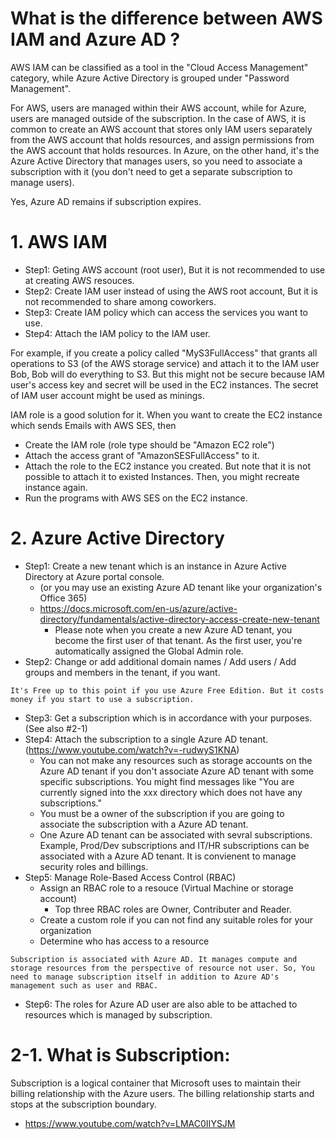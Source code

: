 # What is the difference between AWS IAM and Azure AD ?

 AWS IAM can be classified as a tool in the "Cloud Access Management" category, while Azure Active Directory is grouped under "Password Management".
 
 For AWS, users are managed within their AWS account, while for Azure, users are managed outside of the subscription. In the case of AWS, it is common to create an AWS account that stores only IAM users separately from the AWS account that holds resources, and assign permissions from the AWS account that holds resources. In Azure, on the other hand, it's the Azure Active Directory that manages users, so you need to associate a subscription with it (you don't need to get a separate subscription to manage users). 
 
 Yes, Azure AD remains if subscription expires.

# 1. AWS IAM
- Step1: Geting AWS account (root user), But it is not recommended to use at creating AWS resouces.
- Step2: Create IAM user instead of using the AWS root account, But it is not recommended to share among coworkers.
- Step3: Create IAM policy which can access the services you want to use. 
- Step4: Attach the IAM policy to the IAM user.

For example, if you create a policy called "MyS3FullAccess" that grants all operations to S3 (of the AWS storage service) and attach it to the IAM user Bob, Bob will do everything to S3. But this might not be secure because IAM user's access key and secret will be used in the EC2 instances. The secret of IAM user account might be used as minings.

IAM role is a good solution for it. When you want to create the EC2 instance which sends Emails with AWS SES, then
- Create the IAM role (role type should be "Amazon EC2 role")
- Attach the access grant of "AmazonSESFullAccess" to it.
- Attach the role to the EC2 instance you created. But note that it is not possible to attach it to existed Instances. Then, you might recreate instance again.
- Run the programs with AWS SES on the EC2 instance.

# 2. Azure Active Directory
- Step1: Create a new tenant which is an instance in Azure Active Directory at Azure portal console.
  - (or you may use an existing Azure AD tenant like your organization's Office 365)
  - https://docs.microsoft.com/en-us/azure/active-directory/fundamentals/active-directory-access-create-new-tenant
    - Please note when you create a new Azure AD tenant, you become the first user of that tenant. As the first user, you're automatically assigned the Global Admin role.
- Step2: Change or add additional domain names / Add users / Add groups and members in the tenant, if you want.

```
It's Free up to this point if you use Azure Free Edition. But it costs money if you start to use a subscription.
```

- Step3: Get a subscription which is in accordance with your purposes. (See also #2-1)
- Step4: Attach the subscription to a single Azure AD tenant. (https://www.youtube.com/watch?v=-rudwyS1KNA)
  - You can not make any resources such as storage accounts on the Azure AD tenant if you don't associate Azure AD tenant with some specific subscriptions. You might find messages like "You are currently signed into the xxx directory which does not have any subscriptions."
  - You must be a owner of the subscription if you are going to associate the subscription with a Azure AD tenant.
  - One Azure AD tenant can be associated with sevral subscriptions. Example, Prod/Dev subscriptions and IT/HR subscriptions can be associated with a Azure AD tenant. It is convienent to manage security roles and billings.
- Step5: Manage Role-Based Access Control (RBAC)
  - Assign an RBAC role to a resouce (Virtual Machine or storage account)
     - Top three RBAC roles are Owner, Contributer and Reader.
  - Create a custom role if you can not find any suitable roles for your organization
  - Determine who has access to a resource

```
Subscription is associated with Azure AD. It manages compute and storage resources from the perspective of resource not user. So, You need to manage subscription itself in addition to Azure AD's management such as user and RBAC.
```

- Step6: The roles for Azure AD user are also able to be attached to resources which is managed by subscription.

# 2-1. What is Subscription:
Subscription is a logical container that Microsoft uses to maintain their billing relationship with the Azure users. The billing relationship starts and stops at the subscription boundary.
- https://www.youtube.com/watch?v=LMAC0IIYSJM

